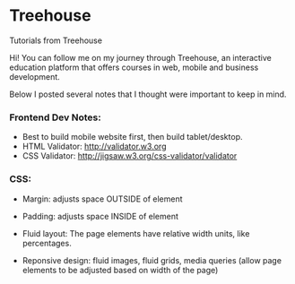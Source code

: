 # Treehouse
Tutorials from Treehouse

Hi! You can follow me on my journey through Treehouse, an interactive education platform that offers courses in web, mobile and business development. 

Below I posted several notes that I thought were important to keep in mind.

### Frontend Dev Notes: 
- Best to build mobile website first, then build tablet/desktop.
- HTML Validator: http://validator.w3.org
- CSS Validator: http://jigsaw.w3.org/css-validator/validator

### CSS:
- Margin: adjusts space OUTSIDE of element
- Padding: adjusts space INSIDE of element

- Fluid layout: The page elements have relative width units, like percentages.
- Reponsive design: fluid images, fluid grids, media queries (allow page elements to be adjusted based on width of the page)
